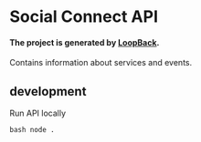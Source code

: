 # Social Connect API #

#### The project is generated by [LoopBack](http://loopback.io).

Contains information about services and events.  

## development

Run API locally

`bash
node .
`
